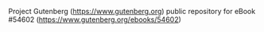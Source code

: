 Project Gutenberg (https://www.gutenberg.org) public repository for
eBook #54602 (https://www.gutenberg.org/ebooks/54602)
